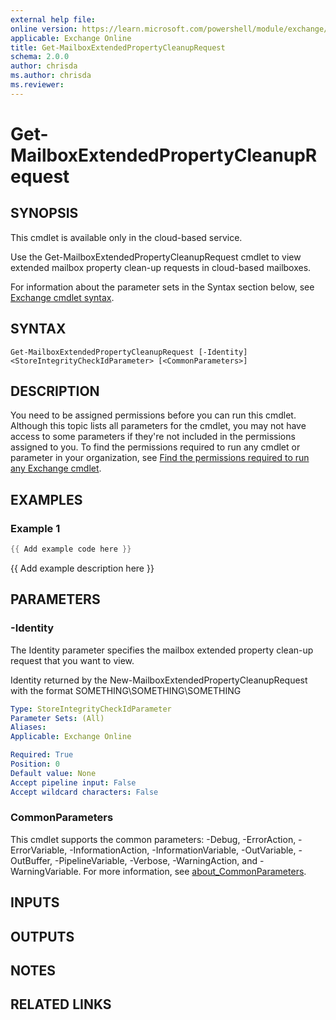 ```yaml
---
external help file:
online version: https://learn.microsoft.com/powershell/module/exchange/get-mailboxextendedpropertycleanuprequest
applicable: Exchange Online
title: Get-MailboxExtendedPropertyCleanupRequest
schema: 2.0.0
author: chrisda
ms.author: chrisda
ms.reviewer:
---
```


# Get-MailboxExtendedPropertyCleanupRequest

## SYNOPSIS
This cmdlet is available only in the cloud-based service.

Use the Get-MailboxExtendedPropertyCleanupRequest cmdlet to view extended mailbox property clean-up requests in cloud-based mailboxes.

For information about the parameter sets in the Syntax section below, see [Exchange cmdlet syntax](https://learn.microsoft.com/powershell/exchange/exchange-cmdlet-syntax).

## SYNTAX

```
Get-MailboxExtendedPropertyCleanupRequest [-Identity] <StoreIntegrityCheckIdParameter> [<CommonParameters>]
```

## DESCRIPTION
You need to be assigned permissions before you can run this cmdlet. Although this topic lists all parameters for the cmdlet, you may not have access to some parameters if they're not included in the permissions assigned to you. To find the permissions required to run any cmdlet or parameter in your organization, see [Find the permissions required to run any Exchange cmdlet](https://learn.microsoft.com/powershell/exchange/find-exchange-cmdlet-permissions).

## EXAMPLES

### Example 1
```powershell
{{ Add example code here }}
```

{{ Add example description here }}

## PARAMETERS

### -Identity
The Identity parameter specifies the mailbox extended property clean-up request that you want to view.

Identity returned by the New-MailboxExtendedPropertyCleanupRequest with the format SOMETHING\SOMETHING\SOMETHING

```yaml
Type: StoreIntegrityCheckIdParameter
Parameter Sets: (All)
Aliases:
Applicable: Exchange Online

Required: True
Position: 0
Default value: None
Accept pipeline input: False
Accept wildcard characters: False
```

### CommonParameters
This cmdlet supports the common parameters: -Debug, -ErrorAction, -ErrorVariable, -InformationAction, -InformationVariable, -OutVariable, -OutBuffer, -PipelineVariable, -Verbose, -WarningAction, and -WarningVariable. For more information, see [about_CommonParameters](https://go.microsoft.com/fwlink/p/?LinkID=113216).

## INPUTS

## OUTPUTS

## NOTES

## RELATED LINKS
